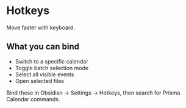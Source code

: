 # Hotkeys

Move faster with keyboard.

## What you can bind

- Switch to a specific calendar
- Toggle batch selection mode
- Select all visible events
- Open selected files

Bind these in Obsidian → Settings → Hotkeys, then search for Prisma Calendar commands.
